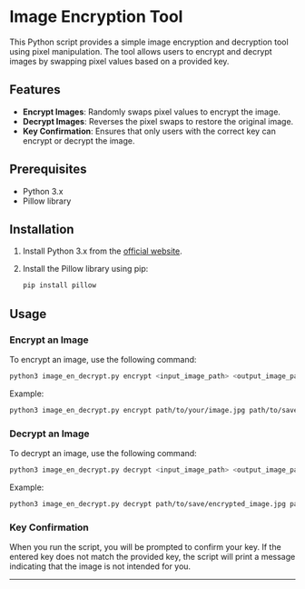 # Image Encryption Tool

This Python script provides a simple image encryption and decryption tool using pixel manipulation. The tool allows users to encrypt and decrypt images by swapping pixel values based on a provided key.

## Features

- **Encrypt Images**: Randomly swaps pixel values to encrypt the image.
- **Decrypt Images**: Reverses the pixel swaps to restore the original image.
- **Key Confirmation**: Ensures that only users with the correct key can encrypt or decrypt the image.

## Prerequisites

- Python 3.x
- Pillow library

## Installation

1. Install Python 3.x from the [official website](https://www.python.org/).
2. Install the Pillow library using pip:

   ```bash
   pip install pillow
   ```

## Usage

### Encrypt an Image

To encrypt an image, use the following command:

```bash
python3 image_en_decrypt.py encrypt <input_image_path> <output_image_path> <key>
```

Example:

```bash
python3 image_en_decrypt.py encrypt path/to/your/image.jpg path/to/save/encrypted_image.jpg 24
```

### Decrypt an Image

To decrypt an image, use the following command:

```bash
python3 image_en_decrypt.py decrypt <input_image_path> <output_image_path> <key>
```

Example:

```bash
python3 image_en_decrypt.py decrypt path/to/save/encrypted_image.jpg path/to/save/decrypted_image.jpg 24
```

### Key Confirmation

When you run the script, you will be prompted to confirm your key. If the entered key does not match the provided key, the script will print a message indicating that the image is not intended for you.

---
